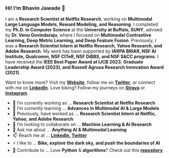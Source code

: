 ### Hi! I’m Bhavin Jawade 👋  

I am a **Research Scientist at Netflix Research**, working on **Multimodal Large Language Models, Reward Modeling, and Reasoning**. I completed my **Ph.D. in Computer Science** at the **University at Buffalo, SUNY**, advised by **Dr. Venu Govindaraju**, where I focused on **Multimodal Contrastive Learning, Deep Metric Learning, and Deep Feature Fusion**. Previously, I was a **Research Scientist Intern at Netflix Research, Yahoo Research, and Adobe Research**. My work has been supported by **IARPA BRIAR, NSF AI Institute, Qualcomm, NSF CITeR, NSF DiBBS, and NSF S&CC programs**. I have received the **IEEE Best Paper Award at IJCB 2023**, **Graduate Leadership Award (2023), and Russell Agrusa Research Innovation Award (2021)**.  

Want to know more? Visit my **[Website](http://bhavinjawade.github.io/)**, follow me on **[Twitter](https://twitter.com/bhavinjawade)**, or connect with me on **[LinkedIn](https://www.linkedin.com/in/bhavinjawade/)**. Love biking? Follow my journeys on **[Strava](https://www.strava.com/athletes/62071195)** or **[Instagram](https://www.instagram.com/bhavin.jawade/)**.  

- 🔭 I’m currently working as ... **Research Scientist at Netflix Research**  
- 🌱 I’m currently learning ... **Advances in Multimodal AI & Large Models**  
- 🔭 Previously, have worked as ... **Research Scientist Intern at Netflix, Yahoo, and Adobe Research**  
- 👯 I’m looking to collaborate on ... **Machine Learning & AI Research**  
- 💬 Ask me about ... **Anything AI & Multimodal Learning**  
- 📫 Reach me at ... **[LinkedIn](https://www.linkedin.com/in/bhavinjawade/), [Twitter](https://twitter.com/bhavinjawade)**  
- ⚡ I like to ... **Bike, explore the dark sky, and push the boundaries of AI**  
- 🚀 Contribute to ... Love **Python** & **algorithms**? Check out this **[repository](https://github.com/bhavinjawade/Advanced-Data-Structures-with-Python)**  
